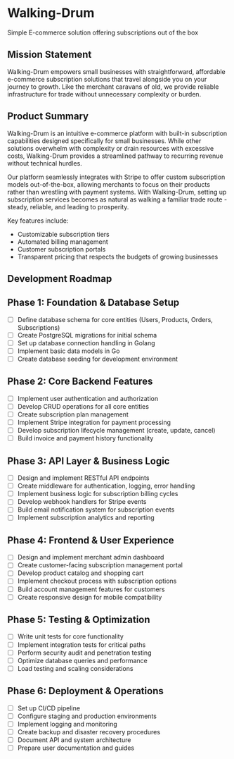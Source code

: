 # Walking-Drum
Simple E-commerce solution offering subscriptions out of the box

## Mission Statement
Walking-Drum empowers small businesses with straightforward, affordable e-commerce subscription solutions that travel alongside you on your journey to growth. Like the merchant caravans of old, we provide reliable infrastructure for trade without unnecessary complexity or burden.

## Product Summary
Walking-Drum is an intuitive e-commerce platform with built-in subscription capabilities designed specifically for small businesses. While other solutions overwhelm with complexity or drain resources with excessive costs, Walking-Drum provides a streamlined pathway to recurring revenue without technical hurdles.

Our platform seamlessly integrates with Stripe to offer custom subscription models out-of-the-box, allowing merchants to focus on their products rather than wrestling with payment systems. With Walking-Drum, setting up subscription services becomes as natural as walking a familiar trade route - steady, reliable, and leading to prosperity.

Key features include:
- Customizable subscription tiers
- Automated billing management
- Customer subscription portals
- Transparent pricing that respects the budgets of growing businesses

## Development Roadmap

## Phase 1: Foundation & Database Setup
- [ ] Define database schema for core entities (Users, Products, Orders, Subscriptions)
- [ ] Create PostgreSQL migrations for initial schema
- [ ] Set up database connection handling in Golang
- [ ] Implement basic data models in Go
- [ ] Create database seeding for development environment

## Phase 2: Core Backend Features
- [ ] Implement user authentication and authorization
- [ ] Develop CRUD operations for all core entities
- [ ] Create subscription plan management
- [ ] Implement Stripe integration for payment processing
- [ ] Develop subscription lifecycle management (create, update, cancel)
- [ ] Build invoice and payment history functionality

## Phase 3: API Layer & Business Logic
- [ ] Design and implement RESTful API endpoints
- [ ] Create middleware for authentication, logging, error handling
- [ ] Implement business logic for subscription billing cycles
- [ ] Develop webhook handlers for Stripe events
- [ ] Build email notification system for subscription events
- [ ] Implement subscription analytics and reporting

## Phase 4: Frontend & User Experience
- [ ] Design and implement merchant admin dashboard
- [ ] Create customer-facing subscription management portal
- [ ] Develop product catalog and shopping cart
- [ ] Implement checkout process with subscription options
- [ ] Build account management features for customers
- [ ] Create responsive design for mobile compatibility

## Phase 5: Testing & Optimization
- [ ] Write unit tests for core functionality
- [ ] Implement integration tests for critical paths
- [ ] Perform security audit and penetration testing
- [ ] Optimize database queries and performance
- [ ] Load testing and scaling considerations

## Phase 6: Deployment & Operations
- [ ] Set up CI/CD pipeline
- [ ] Configure staging and production environments
- [ ] Implement logging and monitoring
- [ ] Create backup and disaster recovery procedures
- [ ] Document API and system architecture
- [ ] Prepare user documentation and guides
